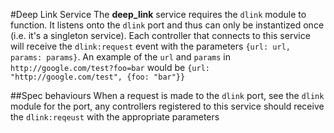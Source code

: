 #Deep Link Service
The **deep_link** service requires the `dlink` module to function. It listens onto the `dlink` port and thus
can only be instantized once (i.e. it's a singleton service). Each controller that connects to this service
will receive the `dlink:request` event with the parameters `{url: url, params: params}`. An example of
the `url` and `params` in `http://google.com/test?foo=bar` would be `{url: "http://google.com/test", {foo: "bar"}}`

##Spec behaviours
When a request is made to the `dlink` port, see the `dlink` module for the port, any controllers registered to
this service should receive the `dlink:reqeust` with the appropriate parameters
